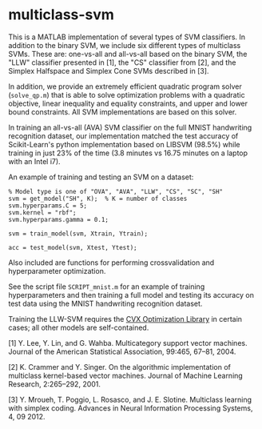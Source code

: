 # multiclass-svm

This is a MATLAB implementation of several types of SVM classifiers. 
In addition to the binary SVM, we include six different types of multiclass SVMs.
These are: one-vs-all and all-vs-all based on the binary SVM, the "LLW" classifier presented in [1], the "CS" classifier from [2], 
and the Simplex Halfspace and Simplex Cone SVMs described in [3].

In addition, we provide an extremely efficient quadratic program solver (`solve_qp.m`) that is able to solve optimization problems with a quadratic objective,
linear inequality and equality constraints, and upper and lower bound constraints.
All SVM implementations are based on this solver.

In training an all-vs-all (AVA) SVM classifier on the full MNIST handwriting recognition dataset, our implementation matched the test accuracy of Scikit-Learn's python implementation based on LIBSVM (98.5%) while training in just 23% of the time (3.8 minutes vs 16.75 minutes on a laptop with an Intel i7).

An example of training and testing an SVM on a dataset:

    % Model type is one of "OVA", "AVA", "LLW", "CS", "SC", "SH"
    svm = get_model("SH", K);  % K = number of classes
    svm.hyperparams.C = 5;
    svm.kernel = "rbf";
    svm.hyperparams.gamma = 0.1;

    svm = train_model(svm, Xtrain, Ytrain);

    acc = test_model(svm, Xtest, Ytest);
    
Also included are functions for performing crossvalidation and hyperparameter optimization.

See the script file `SCRIPT_mnist.m` for an example of training hyperparameters and then training a full model and 
testing its accuracy on test data using the MNIST handwriting recognition dataset.


Training the LLW-SVM requires the [CVX Optimization Library](http://cvxr.com/cvx/) in certain cases; all other models are self-contained.


[1] Y. Lee, Y. Lin, and G. Wahba. Multicategory support vector machines. Journal of the American
Statistical Association, 99:465, 67–81, 2004.

[2] K. Crammer and Y. Singer. On the algorithmic implementation of multiclass kernel-based vector
machines. Journal of Machine Learning Research, 2:265–292, 2001.

[3] Y. Mroueh, T. Poggio, L. Rosasco, and J. E. Slotine. Multiclass learning with simplex coding. Advances
in Neural Information Processing Systems, 4, 09 2012.
